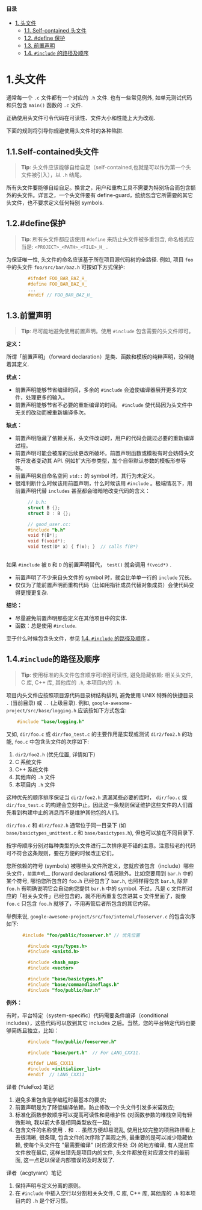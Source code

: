 #### 目录
- [1. 头文件](headers.md/#1.头文件)
  - [1.1. Self-contained 头文件](headers.md/##1.1.Self-contained头文件)
  - [1.2. #define 保护](headers.md/##1.2.#define保护)
  - [1.3. 前置声明](headers.md/##1.3.前置声明)
  - [1.4. ``#include`` 的路径及顺序](headers.md/##1.4.``#include``的路径及顺序)

# 1.头文件

通常每一个 ``.c`` 文件都有一个对应的 ``.h`` 文件. 也有一些常见例外, 如单元测试代码和只包含 ``main()`` 函数的 ``.c`` 文件.

正确使用头文件可令代码在可读性、文件大小和性能上大为改观.

下面的规则将引导你规避使用头文件时的各种陷阱.

## 1.1.Self-contained头文件

> **Tip**: 头文件应该能够自给自足（self-contained,也就是可以作为第一个头文件被引入），以 ``.h`` 结尾。

所有头文件要能够自给自足。换言之，用户和重构工具不需要为特别场合而包含额外的头文件。详言之，一个头文件要有 define-guard，统统包含它所需要的其它头文件，也不要求定义任何特别 symbols.

## 1.2.#define保护

> **Tip**: 所有头文件都应该使用 ``#define`` 来防止头文件被多重包含, 命名格式应当是: ``<PROJECT>_<PATH>_<FILE>_H_`` .

为保证唯一性, 头文件的命名应该基于所在项目源代码树的全路径. 例如, 项目 ``foo`` 中的头文件 ``foo/src/bar/baz.h`` 可按如下方式保护:

```C
		#ifndef FOO_BAR_BAZ_H_
		#define FOO_BAR_BAZ_H_
		...
		#endif // FOO_BAR_BAZ_H_
```

## 1.3.前置声明

> **Tip**: 尽可能地避免使用前置声明。使用 ``#include`` 包含需要的头文件即可。

**定义：**

所谓「前置声明」（forward declaration）是类、函数和模板的纯粹声明，没伴随着其定义.

**优点：**

* 前置声明能够节省编译时间，多余的 ``#include`` 会迫使编译器展开更多的文件，处理更多的输入。
* 前置声明能够节省不必要的重新编译的时间。 ``#include`` 使代码因为头文件中无关的改动而被重新编译多次。

**缺点：**

* 前置声明隐藏了依赖关系，头文件改动时，用户的代码会跳过必要的重新编译过程。
* 前置声明可能会被库的后续更改所破坏。前置声明函数或模板有时会妨碍头文件开发者变动其 API. 例如扩大形参类型，加个自带默认参数的模板形参等等。
* 前置声明来自命名空间 ``std::`` 的 symbol 时，其行为未定义。
* 很难判断什么时候该用前置声明，什么时候该用 ``#include`` 。极端情况下，用前置声明代替 ``includes`` 甚至都会暗暗地改变代码的含义：

```c
		// b.h:
		struct B {};
		struct D : B {};

		// good_user.cc:
		#include "b.h"
		void f(B*);
		void f(void*);
		void test(D* x) { f(x); }  // calls f(B*)
    
```

  如果 ``#include`` 被 ``B`` 和 ``D`` 的前置声明替代， ``test()`` 就会调用 ``f(void*)`` .

* 前置声明了不少来自头文件的 symbol 时，就会比单单一行的 ``include`` 冗长。
* 仅仅为了能前置声明而重构代码（比如用指针成员代替对象成员）会使代码变得更慢更复杂.

**结论：**

* 尽量避免前置声明那些定义在其他项目中的实体.
* 函数：总是使用 ``#include``.

至于什么时候包含头文件，参见 [1.4. ``#include`` 的路径及顺序](headers.md/##1.4.``#include``的路径及顺序) 。

## 1.4.``#include``的路径及顺序

> **Tip**: 使用标准的头文件包含顺序可增强可读性, 避免隐藏依赖: 相关头文件, C 库, C++ 库, 其他库的 `.h`, 本项目内的 `.h`.

项目内头文件应按照项目源代码目录树结构排列, 避免使用 UNIX 特殊的快捷目录 ``.`` (当前目录) 或 ``..`` (上级目录). 例如, ``google-awesome-project/src/base/logging.h`` 应该按如下方式包含:

```C
    #include "base/logging.h"
```

又如, ``dir/foo.c`` 或 ``dir/foo_test.c`` 的主要作用是实现或测试 ``dir2/foo2.h`` 的功能, ``foo.c`` 中包含头文件的次序如下:

  1. ``dir2/foo2.h`` (优先位置, 详情如下)
  1. C 系统文件
  1. C++ 系统文件
  1. 其他库的 ``.h`` 文件
  1. 本项目内 ``.h`` 文件

这种优先的顺序排序保证当 ``dir2/foo2.h`` 遗漏某些必要的库时， ``dir/foo.c`` 或 ``dir/foo_test.c`` 的构建会立刻中止。因此这一条规则保证维护这些文件的人们首先看到构建中止的消息而不是维护其他包的人们。

``dir/foo.c`` 和 ``dir2/foo2.h`` 通常位于同一目录下 (如 ``base/basictypes_unittest.c`` 和 ``base/basictypes.h``), 但也可以放在不同目录下.

按字母顺序分别对每种类型的头文件进行二次排序是不错的主意。注意较老的代码可不符合这条规则，要在方便的时候改正它们。

您所依赖的符号 (symbols) 被哪些头文件所定义，您就应该包含（include）哪些头文件，`前置声明`__ (forward declarations) 情况除外。比如您要用到 ``bar.h`` 中的某个符号, 哪怕您所包含的 ``foo.h`` 已经包含了 ``bar.h``, 也照样得包含 ``bar.h``, 除非 ``foo.h`` 有明确说明它会自动向您提供 ``bar.h`` 中的 symbol. 不过，凡是 c 文件所对应的「相关头文件」已经包含的，就不用再重复包含进其 c 文件里面了，就像 ``foo.c`` 只包含 ``foo.h`` 就够了，不用再管后者所包含的其它内容。

举例来说, ``google-awesome-project/src/foo/internal/fooserver.c`` 的包含次序如下:

```C
	  #include "foo/public/fooserver.h" // 优先位置

		#include <sys/types.h>
		#include <unistd.h>

		#include <hash_map>
		#include <vector>

		#include "base/basictypes.h"
		#include "base/commandlineflags.h"
		#include "foo/public/bar.h"
```

**例外：**

有时，平台特定（system-specific）代码需要条件编译（conditional includes），这些代码可以放到其它 includes 之后。当然，您的平台特定代码也要够简练且独立，比如：

```C
		#include "foo/public/fooserver.h"

		#include "base/port.h"  // For LANG_CXX11.

		#ifdef LANG_CXX11
		#include <initializer_list>
		#endif  // LANG_CXX11
```

译者 (YuleFox) 笔记

1. 避免多重包含是学编程时最基本的要求;
1. 前置声明是为了降低编译依赖，防止修改一个头文件引发多米诺效应;
1. 标准化函数参数顺序可以提高可读性和易维护性 (对函数参数的堆栈空间有轻微影响, 我以前大多是相同类型放在一起);
1. 包含文件的名称使用 ``.`` 和 ``..`` 虽然方便却易混乱, 使用比较完整的项目路径看上去很清晰, 很条理, 包含文件的次序除了美观之外, 最重要的是可以减少隐藏依赖, 使每个头文件在 "最需要编译" (对应源文件处 :D) 的地方编译, 有人提出库文件放在最后, 这样出错先是项目内的文件, 头文件都放在对应源文件的最前面, 这一点足以保证内部错误的及时发现了.

译者（acgtyrant）笔记

1. 保持声明与定义分离的原则。
1. 在 ``#include`` 中插入空行以分割相关头文件, C 库, C++ 库, 其他库的 ``.h`` 和本项目内的 ``.h`` 是个好习惯。
